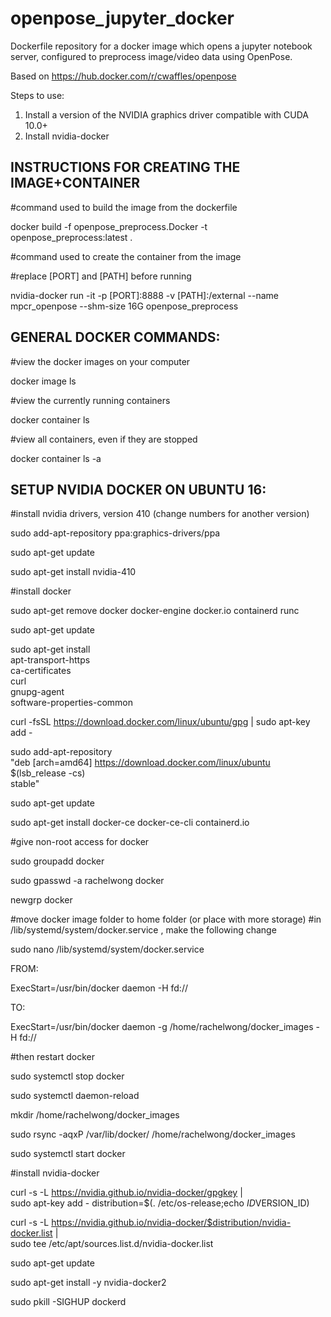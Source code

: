 # openpose_jupyter_docker
Dockerfile repository for a docker image which opens a jupyter notebook server, configured to preprocess image/video data using OpenPose.

Based on https://hub.docker.com/r/cwaffles/openpose

Steps to use:
1. Install a version of the NVIDIA graphics driver compatible with CUDA 10.0+
2. Install nvidia-docker


## INSTRUCTIONS FOR CREATING THE IMAGE+CONTAINER

#command used to build the image from the dockerfile

docker build -f openpose_preprocess.Docker -t openpose_preprocess:latest .

#command used to create the container from the image

#replace [PORT] and [PATH] before running

nvidia-docker run -it -p [PORT]:8888 -v [PATH]:/external --name mpcr_openpose --shm-size 16G openpose_preprocess


## GENERAL DOCKER COMMANDS:


#view the docker images on your computer

docker image ls


#view the currently running containers

docker container ls


#view all containers, even if they are stopped

docker container ls -a

## SETUP NVIDIA DOCKER ON UBUNTU 16:

#install nvidia drivers, version 410 (change numbers for another version)



sudo add-apt-repository ppa:graphics-drivers/ppa

sudo apt-get update

sudo apt-get install nvidia-410



#install docker



sudo apt-get remove docker docker-engine docker.io containerd runc

sudo apt-get update

sudo apt-get install \
    apt-transport-https \
    ca-certificates \
    curl \
    gnupg-agent \
    software-properties-common
    
curl -fsSL https://download.docker.com/linux/ubuntu/gpg | sudo apt-key add -

sudo add-apt-repository \
   "deb [arch=amd64] https://download.docker.com/linux/ubuntu \
   $(lsb_release -cs) \
   stable"
   
sudo apt-get update

sudo apt-get install docker-ce docker-ce-cli containerd.io



#give non-root access for docker



sudo groupadd docker

sudo gpasswd -a rachelwong docker

newgrp docker



#move docker image folder to home folder (or place with more storage)
#in /lib/systemd/system/docker.service , make the following change



sudo nano /lib/systemd/system/docker.service



FROM:

ExecStart=/usr/bin/docker daemon -H fd://

TO:

ExecStart=/usr/bin/docker daemon -g /home/rachelwong/docker_images -H fd://



#then restart docker



sudo systemctl stop docker

sudo systemctl daemon-reload

mkdir /home/rachelwong/docker_images

sudo rsync -aqxP /var/lib/docker/ /home/rachelwong/docker_images

sudo systemctl start docker



#install nvidia-docker



curl -s -L https://nvidia.github.io/nvidia-docker/gpgkey | \
  sudo apt-key add -
distribution=$(. /etc/os-release;echo $ID$VERSION_ID)

curl -s -L https://nvidia.github.io/nvidia-docker/$distribution/nvidia-docker.list | \
  sudo tee /etc/apt/sources.list.d/nvidia-docker.list
  
sudo apt-get update



sudo apt-get install -y nvidia-docker2

sudo pkill -SIGHUP dockerd

